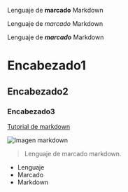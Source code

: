 Lenguaje de **marcado** Markdown

Lenguaje de _marcado_ Markdown

Lenguaje de **_marcado_** Markdown
# Encabezado1  
## Encabezado2
### Encabezado3
[Tutorial de markdown](www.google.es)

![Imagen markdown](markdown.png)
>Lenguaje de marcado markdown.

* Lenguaje
* Marcado
* Markdown
